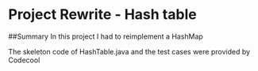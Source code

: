 # Project Rewrite - Hash table

##Summary
In this project I had to reimplement a HashMap

The skeleton code of HashTable.java and the test cases were provided by Codecool